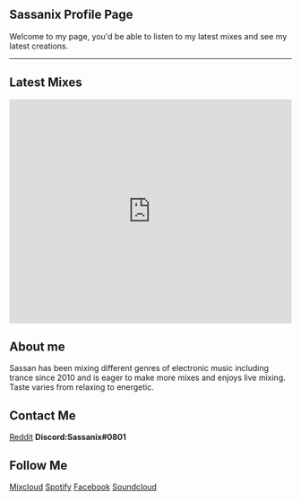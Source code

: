 
## Sassanix Profile Page

Welcome to my page, you'd be able to listen to my latest mixes and see my latest creations.

---

## Latest Mixes

<iframe width="100%" height="400" src="https://www.mixcloud.com/widget/iframe/?feed=%2FSassanix%2F" frameborder="0" ></iframe>

## About me

Sassan has been mixing different genres of electronic music including trance since 2010 and is eager to make more mixes and enjoys live mixing. Taste varies from relaxing to energetic.

## Contact Me

[Reddit](https://www.reddit.com/message/compose/?to=Sassanix) **Discord:Sassanix#0801**

## Follow Me

[Mixcloud](http://mixcloud.com) [Spotify](https://open.spotify.com/user/sassanix?si=AXINLMyWTvCfRKCKaWUxTw) [Facebook](http://facebook.com/sassanix) [Soundcloud](http://soundcloud.com/sassanix)
